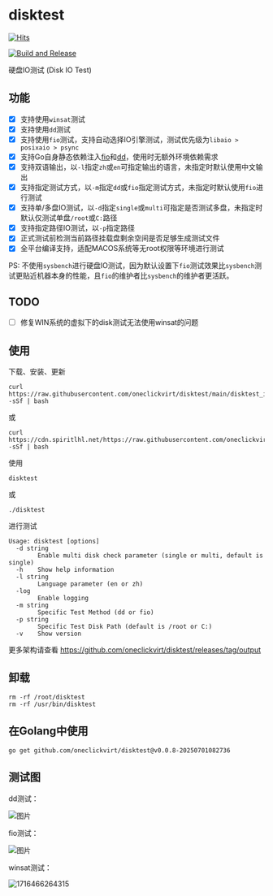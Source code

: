 # disktest

[![Hits](https://hits.spiritlhl.net/disktest.svg?action=hit&title=Hits&title_bg=%23555555&count_bg=%230eecf8&edge_flat=false)](https://hits.spiritlhl.net)

[![Build and Release](https://github.com/oneclickvirt/disktest/actions/workflows/main.yaml/badge.svg)](https://github.com/oneclickvirt/disktest/actions/workflows/main.yaml)

硬盘IO测试 (Disk IO Test)

## 功能

- [x] 支持使用```winsat```测试
- [x] 支持使用```dd```测试
- [x] 支持使用```fio```测试，支持自动选择IO引擎测试，测试优先级为```libaio > posixaio > psync```
- [x] 支持Go自身静态依赖注入[fio](https://github.com/oneclickvirt/fio)和[dd](https://github.com/oneclickvirt/dd)，使用时无额外环境依赖需求
- [x] 支持双语输出，以```-l```指定```zh```或```en```可指定输出的语言，未指定时默认使用中文输出
- [x] 支持指定测试方式，以```-m```指定```dd```或```fio```指定测试方式，未指定时默认使用```fio```进行测试
- [x] 支持单/多盘IO测试，以```-d```指定```single```或```multi```可指定是否测试多盘，未指定时默认仅测试单盘```/root```或```C:```路径
- [x] 支持指定路径IO测试，以```-p```指定路径
- [x] 正式测试前检测当前路径挂载盘剩余空间是否足够生成测试文件
- [x] 全平台编译支持，适配MACOS系统等无root权限等环境进行测试

PS: 不使用```sysbench```进行硬盘IO测试，因为默认设置下```fio```测试效果比```sysbench```测试更贴近机器本身的性能，且```fio```的维护者比```sysbench```的维护者更活跃。

## TODO

- [ ] 修复WIN系统的虚拟下的disk测试无法使用winsat的问题

## 使用

下载、安装、更新

```shell
curl https://raw.githubusercontent.com/oneclickvirt/disktest/main/disktest_install.sh -sSf | bash
```

或

```shell
curl https://cdn.spiritlhl.net/https://raw.githubusercontent.com/oneclickvirt/disktest/main/disktest_install.sh -sSf | bash
```

使用

```
disktest
```

或

```
./disktest
```

进行测试

```
Usage: disktest [options]
  -d string
        Enable multi disk check parameter (single or multi, default is single)
  -h    Show help information
  -l string
        Language parameter (en or zh)
  -log
        Enable logging
  -m string
        Specific Test Method (dd or fio)
  -p string
        Specific Test Disk Path (default is /root or C:)
  -v    Show version
```

更多架构请查看 https://github.com/oneclickvirt/disktest/releases/tag/output

## 卸载

```
rm -rf /root/disktest
rm -rf /usr/bin/disktest
```

## 在Golang中使用

```
go get github.com/oneclickvirt/disktest@v0.0.8-20250701082736
```

## 测试图

dd测试：

![图片](https://github.com/oneclickvirt/disktest/assets/103393591/163b1150-dc45-4d53-abbf-c6e1acca4e19)

fio测试：

![图片](https://github.com/oneclickvirt/disktest/assets/103393591/3052b430-2d93-4a07-9e12-0a911ffb36c3)

winsat测试：

![1716466264315](https://github.com/oneclickvirt/disktest/assets/103393591/505b9525-216c-4e9a-b602-65382177d414)
